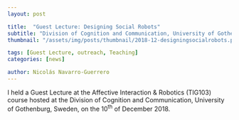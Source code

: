 ```yaml
---
layout: post

title:  "Guest Lecture: Designing Social Robots"
subtitle: "Division of Cognition and Communication, University of Gothenburg, Sweden"
thumbnail: "/assets/img/posts/thumbnail/2018-12-designingsocialrobots.png"

tags: [Guest Lecture, outreach, Teaching]
categories: [news]

author: Nicolás Navarro-Guerrero
---
```


I held a Guest Lecture at the Affective Interaction & Robotics (TIG103) course hosted at the Division of Cognition and Communication, University of Gothenburg, Sweden, on the 10<sup>th</sup> of December 2018.

<!--more-->

